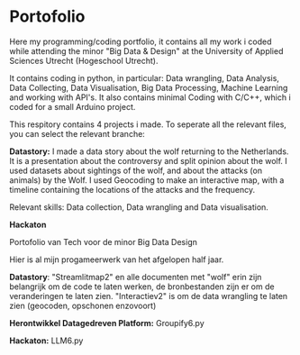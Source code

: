 # Portofolio
Here my programming/coding portfolio, it contains all my work i coded while attending the minor "Big Data & Design" at the University of Applied Sciences Utrecht (Hogeschool Utrecht).

It contains coding in python, in particular: Data wrangling, Data Analysis, Data Collecting, Data Visualisation, Big Data Processing, Machine Learning and working with API's. It also contains minimal Coding with C/C++, which i coded for a small Arduino project.

This respitory contains 4 projects i made. To seperate all the relevant files, you can select the relevant branche:

**Datastory:** I made a data story about the wolf returning to the Netherlands. It is a presentation about the controversy and split opinion about the wolf. I used datasets about sightings of the wolf, and about the attacks (on animals) by the Wolf. I used Geocoding to make an interactive map, with a timeline containing the locations of the attacks and the frequency.

Relevant skills: Data collection, Data wrangling and Data visualisation.

**Hackaton**





Portofolio van Tech voor de minor Big Data Design

Hier is al mijn progameerwerk van het afgelopen half jaar.

**Datastory**: "Streamlitmap2" en alle documenten met "wolf" erin zijn belangrijk om de code te laten werken, de bronbestanden zijn er om de veranderingen te laten zien. "Interactiev2" is om de data wrangling te laten zien (geocoden, opschonen enzovoort)

**Herontwikkel Datagedreven Platform:** Groupify6.py

**Hackaton:** LLM6.py
